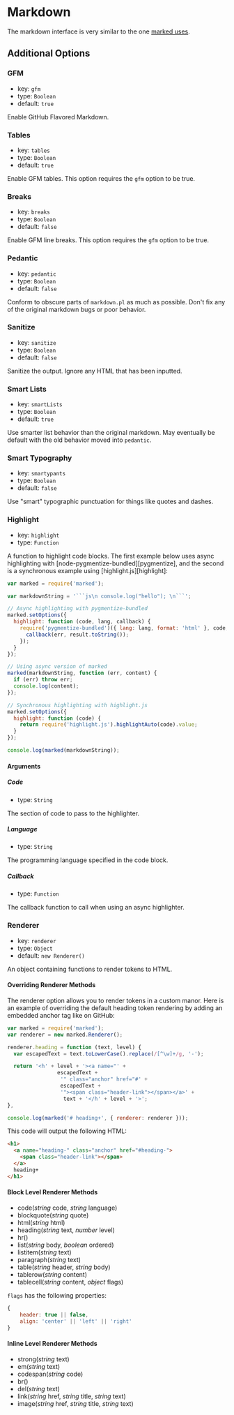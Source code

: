 # Markdown
The markdown interface is very similar to the one [marked uses](https://github.com/chjj/marked#usage).

## Additional Options

### GFM
 - key: `gfm`
 - type: `Boolean`
 - default: `true`

Enable GitHub Flavored Markdown.

### Tables
 - key: `tables`
 - type: `Boolean`
 - default: `true`

Enable GFM tables. This option requires the `gfm` option to be true.

### Breaks
 - key: `breaks`
 - type: `Boolean`
 - default: `false`

Enable GFM line breaks. This option requires the `gfm` option to be true.

### Pedantic
 - key: `pedantic`
 - type: `Boolean`
 - default: `false`

Conform to obscure parts of `markdown.pl` as much as possible. Don't fix any of the original markdown bugs or poor behavior.

### Sanitize
 - key: `sanitize`
 - type: `Boolean`
 - default: `false`

Sanitize the output. Ignore any HTML that has been inputted.

### Smart Lists
 - key: `smartLists`
 - type: `Boolean`
 - default: `true`

Use smarter list behavior than the original markdown. May eventually be
default with the old behavior moved into `pedantic`.

### Smart Typography
 - key: `smartypants`
 - type: `Boolean`
 - default: `false`

Use "smart" typographic punctuation for things like quotes and dashes.

### Highlight
 - key: `highlight`
 - type: `Function`

A function to highlight code blocks. The first example below uses async highlighting with
[node-pygmentize-bundled][pygmentize], and the second is a synchronous example using
[highlight.js][highlight]:

```js
var marked = require('marked');

var markdownString = '```js\n console.log("hello"); \n```';

// Async highlighting with pygmentize-bundled
marked.setOptions({
  highlight: function (code, lang, callback) {
    require('pygmentize-bundled')({ lang: lang, format: 'html' }, code, function (err, result) {
      callback(err, result.toString());
    });
  }
});

// Using async version of marked
marked(markdownString, function (err, content) {
  if (err) throw err;
  console.log(content);
});

// Synchronous highlighting with highlight.js
marked.setOptions({
  highlight: function (code) {
    return require('highlight.js').highlightAuto(code).value;
  }
});

console.log(marked(markdownString));
```

#### Arguments

##### Code
 - type: `String`

The section of code to pass to the highlighter.

##### Language
 - type: `String`

The programming language specified in the code block.

##### Callback
 - type: `Function`

The callback function to call when using an async highlighter.

### Renderer
 - key: `renderer`
 - type: `Object`
 - default: `new Renderer()`

An object containing functions to render tokens to HTML.

#### Overriding Renderer Methods
The renderer option allows you to render tokens in a custom manor. Here is an
example of overriding the default heading token rendering by adding an embedded anchor tag like on GitHub:

```javascript
var marked = require('marked');
var renderer = new marked.Renderer();

renderer.heading = function (text, level) {
  var escapedText = text.toLowerCase().replace(/[^\w]+/g, '-');

  return '<h' + level + '><a name="' +
                escapedText +
                 '" class="anchor" href="#' +
                 escapedText +
                 '"><span class="header-link"></span></a>' +
                  text + '</h' + level + '>';
},

console.log(marked('# heading+', { renderer: renderer }));
```

This code will output the following HTML:

```html
<h1>
  <a name="heading-" class="anchor" href="#heading-">
    <span class="header-link"></span>
  </a>
  heading+
</h1>
```

#### Block Level Renderer Methods
- code(*string* code, *string* language)
- blockquote(*string* quote)
- html(*string* html)
- heading(*string* text, *number*  level)
- hr()
- list(*string* body, *boolean* ordered)
- listitem(*string*  text)
- paragraph(*string* text)
- table(*string* header, *string* body)
- tablerow(*string* content)
- tablecell(*string* content, *object* flags)

`flags` has the following properties:

```js
{
    header: true || false,
    align: 'center' || 'left' || 'right'
}
```

#### Inline Level Renderer Methods
- strong(*string* text)
- em(*string* text)
- codespan(*string* code)
- br()
- del(*string* text)
- link(*string* href, *string* title, *string* text)
- image(*string* href, *string* title, *string* text)
